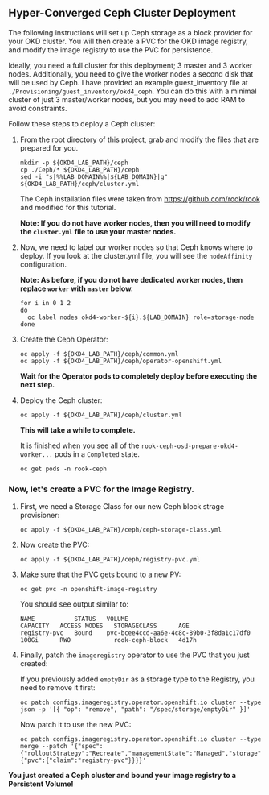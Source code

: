 ## Hyper-Converged Ceph Cluster Deployment

The following instructions will set up Ceph storage as a block provider for your OKD cluster.  You will then create a PVC for the OKD image registry, and modify the image registry to use the PVC for persistence.

Ideally, you need a full cluster for this deployment; 3 master and 3 worker nodes.  Additionally, you need to give the worker nodes a second disk that will be used by Ceph.  I have provided an example guest_inventory file at `./Provisioning/guest_inventory/okd4_ceph`.  You can do this with a minimal cluster of just 3 master/worker nodes, but you may need to add RAM to avoid constraints.

Follow these steps to deploy a Ceph cluster:

1. From the root directory of this project, grab and modify the files that are prepared for you.

       mkdir -p ${OKD4_LAB_PATH}/ceph
       cp ./Ceph/* ${OKD4_LAB_PATH}/ceph
       sed -i "s|%%LAB_DOMAIN%%|${LAB_DOMAIN}|g" ${OKD4_LAB_PATH}/ceph/cluster.yml

    The Ceph installation files were taken from https://github.com/rook/rook and modified for this tutorial.

    __Note: If you do not have worker nodes, then you will need to modify the `cluster.yml` file to use your master nodes.__

1. Now, we need to label our worker nodes so that Ceph knows where to deploy.  If you look at the cluster.yml file, you will see the `nodeAffinity` configuration.

    __Note: As before, if you do not have dedicated worker nodes, then replace `worker` with `master` below.__

       for i in 0 1 2
       do
         oc label nodes okd4-worker-${i}.${LAB_DOMAIN} role=storage-node
       done

1. Create the Ceph Operator:

       oc apply -f ${OKD4_LAB_PATH}/ceph/common.yml
       oc apply -f ${OKD4_LAB_PATH}/ceph/operator-openshift.yml

    __Wait for the Operator pods to completely deploy before executing the next step.__

1. Deploy the Ceph cluster:

       oc apply -f ${OKD4_LAB_PATH}/ceph/cluster.yml

    __This will take a while to complete.__  
    
    It is finished when you see all of the `rook-ceph-osd-prepare-okd4-worker...` pods in a `Completed` state.

       oc get pods -n rook-ceph

### Now, let's create a PVC for the Image Registry.

1. First, we need a Storage Class for our new Ceph block strage provisioner:

       oc apply -f ${OKD4_LAB_PATH}/ceph/ceph-storage-class.yml

1. Now create the PVC:

       oc apply -f ${OKD4_LAB_PATH}/ceph/registry-pvc.yml

1. Make sure that the PVC gets bound to a new PV:

       oc get pvc -n openshift-image-registry

    You should see output similar to:

       NAME           STATUS   VOLUME                                     CAPACITY   ACCESS MODES   STORAGECLASS      AGE
       registry-pvc   Bound    pvc-bcee4ccd-aa6e-4c8c-89b0-3f8da1c17df0   100Gi      RWO            rook-ceph-block   4d17h

1. Finally, patch the `imageregistry` operator to use the PVC that you just created:

    If you previously added `emptyDir` as a storage type to the Registry, you need to remove it first:
       
       oc patch configs.imageregistry.operator.openshift.io cluster --type json -p '[{ "op": "remove", "path": "/spec/storage/emptyDir" }]'
       
    Now patch it to use the new PVC:
    
       oc patch configs.imageregistry.operator.openshift.io cluster --type merge --patch '{"spec":{"rolloutStrategy":"Recreate","managementState":"Managed","storage":{"pvc":{"claim":"registry-pvc"}}}}'

__You just created a Ceph cluster and bound your image registry to a Persistent Volume!__
